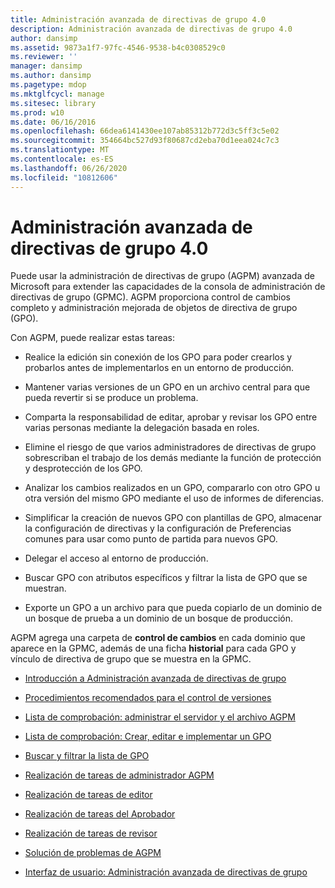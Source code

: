 ```yaml
---
title: Administración avanzada de directivas de grupo 4.0
description: Administración avanzada de directivas de grupo 4.0
author: dansimp
ms.assetid: 9873a1f7-97fc-4546-9538-b4c0308529c0
ms.reviewer: ''
manager: dansimp
ms.author: dansimp
ms.pagetype: mdop
ms.mktglfcycl: manage
ms.sitesec: library
ms.prod: w10
ms.date: 06/16/2016
ms.openlocfilehash: 66dea6141430ee107ab85312b772d3c5ff3c5e02
ms.sourcegitcommit: 354664bc527d93f80687cd2eba70d1eea024c7c3
ms.translationtype: MT
ms.contentlocale: es-ES
ms.lasthandoff: 06/26/2020
ms.locfileid: "10812606"
---
```

# Administración avanzada de directivas de grupo 4.0


Puede usar la administración de directivas de grupo (AGPM) avanzada de Microsoft para extender las capacidades de la consola de administración de directivas de grupo (GPMC). AGPM proporciona control de cambios completo y administración mejorada de objetos de directiva de grupo (GPO).

Con AGPM, puede realizar estas tareas:

-   Realice la edición sin conexión de los GPO para poder crearlos y probarlos antes de implementarlos en un entorno de producción.

-   Mantener varias versiones de un GPO en un archivo central para que pueda revertir si se produce un problema.

-   Comparta la responsabilidad de editar, aprobar y revisar los GPO entre varias personas mediante la delegación basada en roles.

-   Elimine el riesgo de que varios administradores de directivas de grupo sobrescriban el trabajo de los demás mediante la función de protección y desprotección de los GPO.

-   Analizar los cambios realizados en un GPO, compararlo con otro GPO u otra versión del mismo GPO mediante el uso de informes de diferencias.

-   Simplificar la creación de nuevos GPO con plantillas de GPO, almacenar la configuración de directivas y la configuración de Preferencias comunes para usar como punto de partida para nuevos GPO.

-   Delegar el acceso al entorno de producción.

-   Buscar GPO con atributos específicos y filtrar la lista de GPO que se muestran.

-   Exporte un GPO a un archivo para que pueda copiarlo de un dominio de un bosque de prueba a un dominio de un bosque de producción.

AGPM agrega una carpeta de **control de cambios** en cada dominio que aparece en la GPMC, además de una ficha **historial** para cada GPO y vínculo de directiva de grupo que se muestra en la GPMC.

-   [Introducción a Administración avanzada de directivas de grupo](overview-of-advanced-group-policy-management-agpm40.md)

-   [Procedimientos recomendados para el control de versiones](best-practices-for-version-control-agpm40.md)

-   [Lista de comprobación: administrar el servidor y el archivo AGPM](checklist-administer-the-agpm-server-and-archive-agpm40.md)

-   [Lista de comprobación: Crear, editar e implementar un GPO](checklist-create-edit-and-deploy-a-gpo-agpm40.md)

-   [Buscar y filtrar la lista de GPO](search-and-filter-the-list-of-gpos.md)

-   [Realización de tareas de administrador AGPM](performing-agpm-administrator-tasks-agpm40.md)

-   [Realización de tareas de editor](performing-editor-tasks-agpm40.md)

-   [Realización de tareas del Aprobador](performing-approver-tasks-agpm40.md)

-   [Realización de tareas de revisor](performing-reviewer-tasks-agpm40.md)

-   [Solución de problemas de AGPM](troubleshooting-agpm-agpm40.md)

-   [Interfaz de usuario: Administración avanzada de directivas de grupo](user-interface-advanced-group-policy-management-agpm40.md)

 

 





